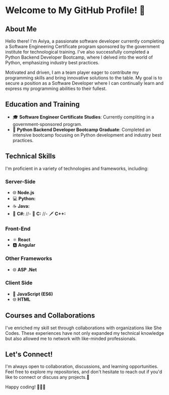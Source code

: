 # Welcome to My GitHub Profile! 👋

## About Me
Hello there! I'm Aviya, a passionate software developer currently completing a Software Engineering Certificate program sponsored by the government institute for technological training. I've also successfully completed a Python Backend Developer Bootcamp, where I delved into the world of Python, emphasizing industry best practices.

Motivated and driven, I am a team player eager to contribute my programming skills and bring innovative solutions to the table. My goal is to secure a position as a Software Developer where I can continually learn and express my programming abilities to their fullest.

## Education and Training
- 🎓 **Software Engineer Certificate Studies**: Currently compliting in a government-sponsored program.
- 🚀 **Python Backend Developer Bootcamp Graduate**: Completed an intensive bootcamp focusing on Python development and industry best practices.

## Technical Skills
I'm proficient in a variety of technologies and frameworks, including:

### Server-Side
- 🌐 **Node.js**
- 💻 **Python:**
- ☕ **Java:**
- 🎯 **C#:**
//- 🔧 **C:** 
//- 🗡️ **C++:** 
  
### Front-End
- ⚛️ **React**
- 🅰️ **Angular**

### Other Frameworks
- 🌐 **ASP .Net**

### Client Side
- 🚀 **JavaScript (ES6)**
- 🌐 **HTML**

## Courses and Collaborations
I've enriched my skill set through collaborations with organizations like She Codes. These experiences have not only expanded my technical knowledge but also allowed me to network with like-minded professionals.

## Let's Connect!
I'm always open to collaboration, discussions, and learning opportunities. Feel free to explore my repositories, and don't hesitate to reach out if you'd like to connect or discuss any projects.🚀

Happy coding! 👩‍💻🚀
